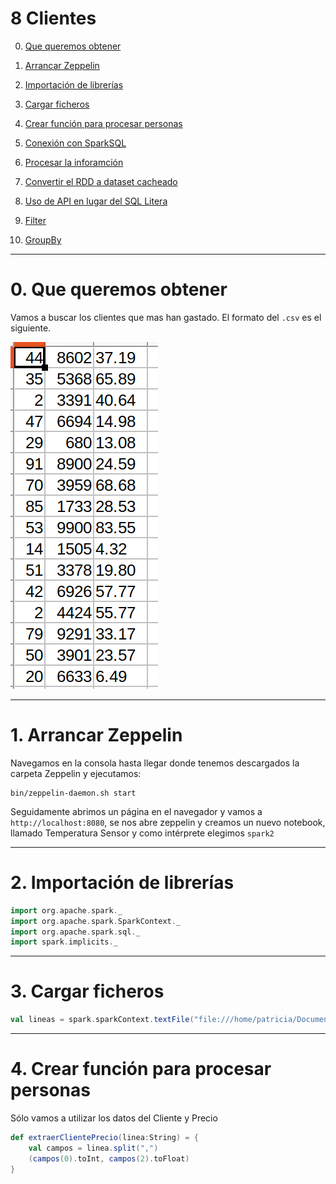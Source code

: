 # 8 Clientes
0. [Que queremos obtener ](#schema0)
1. [Arrancar Zeppelin ](#schema1)
2. [Importación de librerías ](#schema2)
3. [Cargar ficheros ](#schema3)

4. [Crear función para procesar personas](#schema4)
6. [Conexión con SparkSQL](#schema6)
7. [Procesar la inforamción](#schema7)
8. [Convertir el RDD a dataset cacheado](#schema8)
9. [Uso de API en lugar del SQL Litera](#schema9)
10. [Filter](#schema10)
11. [GroupBy](#schema11)

<hr>

<a name="schema0"></a>

# 0. Que queremos obtener

Vamos a buscar los clientes que mas han gastado. El formato del `.csv` es el siguiente.

![scala](./images/001.png)


<hr>

<a name="schema1"></a>

# 1. Arrancar Zeppelin
Navegamos en la consola hasta llegar donde tenemos descargados la carpeta Zeppelin y ejecutamos:
~~~
bin/zeppelin-daemon.sh start
~~~

Seguidamente abrimos un página en el navegador y vamos a `http://localhost:8080`, se nos abre zeppelin y creamos un nuevo notebook, llamado Temperatura Sensor y como intérprete elegimos `spark2`
<hr>

<a name="schema2"></a>

# 2. Importación de librerías

~~~scala
import org.apache.spark._
import org.apache.spark.SparkContext._
import org.apache.spark.sql._
import spark.implicits._
~~~

<hr>

<a name="schema3"></a>

# 3. Cargar ficheros

~~~scala
val lineas = spark.sparkContext.textFile("file:///home/patricia/Documentos/scala/8-clientes/data/customers-orders.csv")
~~~

<hr>

<a name="schema4"></a>

# 4. Crear función para procesar personas
Sólo vamos a utilizar los datos del Cliente y Precio
~~~scala
def extraerClientePrecio(linea:String) = {
    val campos = linea.split(",")
    (campos(0).toInt, campos(2).toFloat)
}
~~~